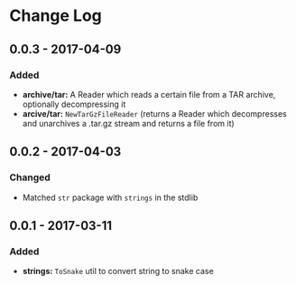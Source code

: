 # Change Log


## 0.0.3 - 2017-04-09

### Added

- **archive/tar:** A Reader which reads a certain file from a TAR archive, optionally decompressing it
- **arcive/tar:** `NewTarGzFileReader` (returns a Reader which decompresses and unarchives a .tar.gz stream and returns a file from it)


## 0.0.2 - 2017-04-03

### Changed

- Matched `str` package with `strings` in the stdlib


## 0.0.1 - 2017-03-11

### Added

- **strings:** `ToSnake` util to convert string to snake case
